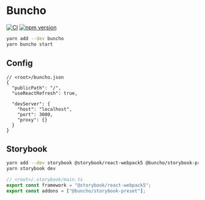# Buncho

[![CI](https://github.com/neetly/buncho/actions/workflows/ci.yml/badge.svg)](https://github.com/neetly/buncho/actions/workflows/ci.yml)
[![npm version](https://img.shields.io/npm/v/buncho)](https://www.npmjs.com/package/buncho)

```sh
yarn add --dev buncho
yarn buncho start
```

## Config

```jsonc
// <root>/buncho.json
{
  "publicPath": "/",
  "useReactRefresh": true,

  "devServer": {
    "host": "localhost",
    "port": 3000,
    "proxy": {}
  }
}
```

## Storybook

```sh
yarn add --dev storybook @storybook/react-webpack5 @buncho/storybook-preset
yarn storybook dev
```

```ts
// <root>/.storybook/main.ts
export const framework = "@storybook/react-webpack5";
export const addons = ["@buncho/storybook-preset"];
```
